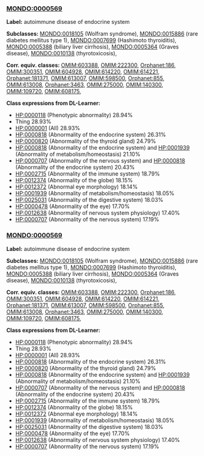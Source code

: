 
### [MONDO:0000569](http://purl.obolibrary.org/obo/MONDO_0000569)
**Label:** autoimmune disease of endocrine system

**Subclasses:** [MONDO:0018105](http://purl.obolibrary.org/obo/MONDO_0018105) (Wolfram syndrome), [MONDO:0015886](http://purl.obolibrary.org/obo/MONDO_0015886) (rare diabetes mellitus type 1), [MONDO:0007699](http://purl.obolibrary.org/obo/MONDO_0007699) (Hashimoto thyroiditis), [MONDO:0005388](http://purl.obolibrary.org/obo/MONDO_0005388) (biliary liver cirrhosis), [MONDO:0005364](http://purl.obolibrary.org/obo/MONDO_0005364) (Graves disease), [MONDO:0010138](http://purl.obolibrary.org/obo/MONDO_0010138) (thyrotoxicosis), 

**Corr. equiv. classes:** [OMIM:603388](http://purl.obolibrary.org/obo/OMIM_603388), [OMIM:222300](http://purl.obolibrary.org/obo/OMIM_222300), [Orphanet:186](http://www.orpha.net/ORDO/Orphanet_186), [OMIM:300351](http://purl.obolibrary.org/obo/OMIM_300351), [OMIM:604928](http://purl.obolibrary.org/obo/OMIM_604928), [OMIM:614220](http://purl.obolibrary.org/obo/OMIM_614220), [OMIM:614221](http://purl.obolibrary.org/obo/OMIM_614221), [Orphanet:181371](http://www.orpha.net/ORDO/Orphanet_181371), [OMIM:613007](http://purl.obolibrary.org/obo/OMIM_613007), [OMIM:598500](http://purl.obolibrary.org/obo/OMIM_598500), [Orphanet:855](http://www.orpha.net/ORDO/Orphanet_855), [OMIM:613008](http://purl.obolibrary.org/obo/OMIM_613008), [Orphanet:3463](http://www.orpha.net/ORDO/Orphanet_3463), [OMIM:275000](http://purl.obolibrary.org/obo/OMIM_275000), [OMIM:140300](http://purl.obolibrary.org/obo/OMIM_140300), [OMIM:109720](http://purl.obolibrary.org/obo/OMIM_109720), [OMIM:608175](http://purl.obolibrary.org/obo/OMIM_608175), 

**Class expressions from DL-Learner:**

- [HP:0000118](http://purl.obolibrary.org/obo/HP_0000118) (Phenotypic abnormality) 28.94%
- Thing 28.93%
- [HP:0000001](http://purl.obolibrary.org/obo/HP_0000001) (All) 28.93%
- [HP:0000818](http://purl.obolibrary.org/obo/HP_0000818) (Abnormality of the endocrine system) 26.31%
- [HP:0000820](http://purl.obolibrary.org/obo/HP_0000820) (Abnormality of the thyroid gland) 24.79%
- [HP:0000818](http://purl.obolibrary.org/obo/HP_0000818) (Abnormality of the endocrine system) and [HP:0001939](http://purl.obolibrary.org/obo/HP_0001939) (Abnormality of metabolism/homeostasis) 21.10%
- [HP:0000707](http://purl.obolibrary.org/obo/HP_0000707) (Abnormality of the nervous system) and [HP:0000818](http://purl.obolibrary.org/obo/HP_0000818) (Abnormality of the endocrine system) 20.43%
- [HP:0002715](http://purl.obolibrary.org/obo/HP_0002715) (Abnormality of the immune system) 18.79%
- [HP:0012374](http://purl.obolibrary.org/obo/HP_0012374) (Abnormality of the globe) 18.15%
- [HP:0012372](http://purl.obolibrary.org/obo/HP_0012372) (Abnormal eye morphology) 18.14%
- [HP:0001939](http://purl.obolibrary.org/obo/HP_0001939) (Abnormality of metabolism/homeostasis) 18.05%
- [HP:0025031](http://purl.obolibrary.org/obo/HP_0025031) (Abnormality of the digestive system) 18.03%
- [HP:0000478](http://purl.obolibrary.org/obo/HP_0000478) (Abnormality of the eye) 17.70%
- [HP:0012638](http://purl.obolibrary.org/obo/HP_0012638) (Abnormality of nervous system physiology) 17.40%
- [HP:0000707](http://purl.obolibrary.org/obo/HP_0000707) (Abnormality of the nervous system) 17.19%



### [MONDO:0000569](http://purl.obolibrary.org/obo/MONDO_0000569)
**Label:** autoimmune disease of endocrine system

**Subclasses:** [MONDO:0018105](http://purl.obolibrary.org/obo/MONDO_0018105) (Wolfram syndrome), [MONDO:0015886](http://purl.obolibrary.org/obo/MONDO_0015886) (rare diabetes mellitus type 1), [MONDO:0007699](http://purl.obolibrary.org/obo/MONDO_0007699) (Hashimoto thyroiditis), [MONDO:0005388](http://purl.obolibrary.org/obo/MONDO_0005388) (biliary liver cirrhosis), [MONDO:0005364](http://purl.obolibrary.org/obo/MONDO_0005364) (Graves disease), [MONDO:0010138](http://purl.obolibrary.org/obo/MONDO_0010138) (thyrotoxicosis), 

**Corr. equiv. classes:** [OMIM:603388](http://purl.obolibrary.org/obo/OMIM_603388), [OMIM:222300](http://purl.obolibrary.org/obo/OMIM_222300), [Orphanet:186](http://www.orpha.net/ORDO/Orphanet_186), [OMIM:300351](http://purl.obolibrary.org/obo/OMIM_300351), [OMIM:604928](http://purl.obolibrary.org/obo/OMIM_604928), [OMIM:614220](http://purl.obolibrary.org/obo/OMIM_614220), [OMIM:614221](http://purl.obolibrary.org/obo/OMIM_614221), [Orphanet:181371](http://www.orpha.net/ORDO/Orphanet_181371), [OMIM:613007](http://purl.obolibrary.org/obo/OMIM_613007), [OMIM:598500](http://purl.obolibrary.org/obo/OMIM_598500), [Orphanet:855](http://www.orpha.net/ORDO/Orphanet_855), [OMIM:613008](http://purl.obolibrary.org/obo/OMIM_613008), [Orphanet:3463](http://www.orpha.net/ORDO/Orphanet_3463), [OMIM:275000](http://purl.obolibrary.org/obo/OMIM_275000), [OMIM:140300](http://purl.obolibrary.org/obo/OMIM_140300), [OMIM:109720](http://purl.obolibrary.org/obo/OMIM_109720), [OMIM:608175](http://purl.obolibrary.org/obo/OMIM_608175), 

**Class expressions from DL-Learner:**

- [HP:0000118](http://purl.obolibrary.org/obo/HP_0000118) (Phenotypic abnormality) 28.94%
- Thing 28.93%
- [HP:0000001](http://purl.obolibrary.org/obo/HP_0000001) (All) 28.93%
- [HP:0000818](http://purl.obolibrary.org/obo/HP_0000818) (Abnormality of the endocrine system) 26.31%
- [HP:0000820](http://purl.obolibrary.org/obo/HP_0000820) (Abnormality of the thyroid gland) 24.79%
- [HP:0000818](http://purl.obolibrary.org/obo/HP_0000818) (Abnormality of the endocrine system) and [HP:0001939](http://purl.obolibrary.org/obo/HP_0001939) (Abnormality of metabolism/homeostasis) 21.10%
- [HP:0000707](http://purl.obolibrary.org/obo/HP_0000707) (Abnormality of the nervous system) and [HP:0000818](http://purl.obolibrary.org/obo/HP_0000818) (Abnormality of the endocrine system) 20.43%
- [HP:0002715](http://purl.obolibrary.org/obo/HP_0002715) (Abnormality of the immune system) 18.79%
- [HP:0012374](http://purl.obolibrary.org/obo/HP_0012374) (Abnormality of the globe) 18.15%
- [HP:0012372](http://purl.obolibrary.org/obo/HP_0012372) (Abnormal eye morphology) 18.14%
- [HP:0001939](http://purl.obolibrary.org/obo/HP_0001939) (Abnormality of metabolism/homeostasis) 18.05%
- [HP:0025031](http://purl.obolibrary.org/obo/HP_0025031) (Abnormality of the digestive system) 18.03%
- [HP:0000478](http://purl.obolibrary.org/obo/HP_0000478) (Abnormality of the eye) 17.70%
- [HP:0012638](http://purl.obolibrary.org/obo/HP_0012638) (Abnormality of nervous system physiology) 17.40%
- [HP:0000707](http://purl.obolibrary.org/obo/HP_0000707) (Abnormality of the nervous system) 17.19%


